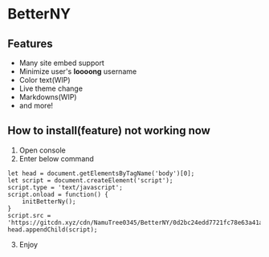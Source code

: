 # BetterNY
## Features
- Many site embed support
- Minimize user's **loooong** username
- Color text(WIP)
- Live theme change
- Markdowns(WIP)
- and more!
## How to install(feature) not working now
1. Open console
2. Enter below command
```
let head = document.getElementsByTagName('body')[0];
let script = document.createElement('script');
script.type = 'text/javascript';
script.onload = function() {
    initBetterNy();
}
script.src = 'https://gitcdn.xyz/cdn/NamuTree0345/BetterNY/0d2bc24edd7721fc78e63a41a5ab36059e1697dc/new.main.js';
head.appendChild(script);
```
3. Enjoy
